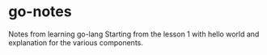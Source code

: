 # go-notes
Notes from learning go-lang
Starting from the lesson 1 with hello world and explanation for the various components.
